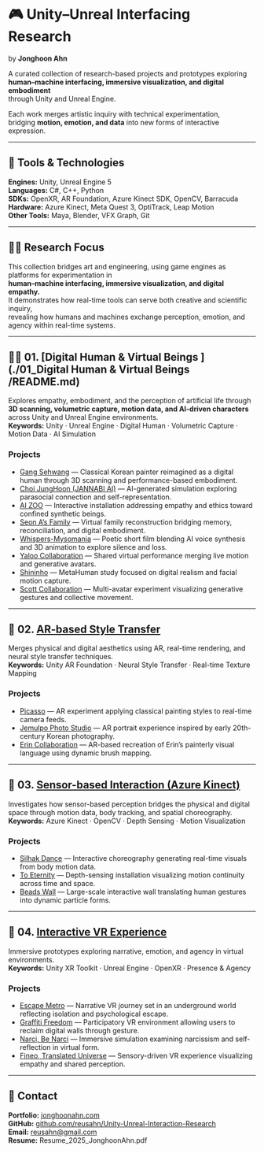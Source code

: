 # 🎮 Unity–Unreal Interfacing Research  
by **Jonghoon Ahn**

A curated collection of research-based projects and prototypes exploring  
**human–machine interfacing, immersive visualization, and digital embodiment**  
through Unity and Unreal Engine.

Each work merges artistic inquiry with technical experimentation,  
bridging **motion, emotion, and data** into new forms of interactive expression.  

---

## 🧰 Tools & Technologies  
**Engines:** Unity, Unreal Engine 5  
**Languages:** C#, C++, Python  
**SDKs:** OpenXR, AR Foundation, Azure Kinect SDK, OpenCV, Barracuda  
**Hardware:** Azure Kinect, Meta Quest 3, OptiTrack, Leap Motion  
**Other Tools:** Maya, Blender, VFX Graph, Git  

---

## 🧑‍💻 Research Focus  
This collection bridges art and engineering, using game engines as platforms for experimentation in  
**human–machine interfacing, immersive visualization, and digital empathy.**  
It demonstrates how real-time tools can serve both creative and scientific inquiry,  
revealing how humans and machines exchange perception, emotion, and agency within real-time systems.

---

## 🧍‍♂️ 01. [Digital Human & Virtual Beings ](./01_Digital Human & Virtual Beings /README.md)  
Explores empathy, embodiment, and the perception of artificial life through **3D scanning, volumetric capture, motion data, and AI-driven characters** across Unity and Unreal Engine environments.  
**Keywords:** Unity · Unreal Engine · Digital Human · Volumetric Capture · Motion Data · AI Simulation  

### Projects
- [Gang Sehwang](./01_Digital_Human_and_Virtual_Beings/Gang_Sehwang/README.md) — Classical Korean painter reimagined as a digital human through 3D scanning and performance-based embodiment.  
- [Choi JungHoon (JANNABI AI)](./01_Digital_Human_and_Virtual_Beings/Choi_JungHoon_JANNABI_AI/README.md) — AI-generated simulation exploring parasocial connection and self-representation.  
- [AI ZOO](./01_Digital_Human_and_Virtual_Beings/AI_ZOO/README.md) — Interactive installation addressing empathy and ethics toward confined synthetic beings.  
- [Seon A’s Family](./01_Digital_Human_and_Virtual_Beings/SeonA_Family/README.md) — Virtual family reconstruction bridging memory, reconciliation, and digital embodiment.  
- [Whispers-Mysomania](./01_Digital_Human_and_Virtual_Beings/Whispers/README.md) — Poetic short film blending AI voice synthesis and 3D animation to explore silence and loss.  
- [Yaloo Collaboration](./01_Digital_Human_and_Virtual_Beings/Yaloo_Collaboration/README.md) — Shared virtual performance merging live motion and generative avatars.  
- [Shininho](./01_Digital_Human_and_Virtual_Beings/Shininho/README.md) — MetaHuman study focused on digital realism and facial motion capture.  
- [Scott Collaboration](./01_Digital_Human_and_Virtual_Beings/Scott_Collaboration/README.md) — Multi-avatar experiment visualizing generative gestures and collective movement.

---

## 🎨 02. [AR-based Style Transfer](./02_AR_based_Style_Transfer/README.md)  
Merges physical and digital aesthetics using AR, real-time rendering, and neural style transfer techniques.  
**Keywords:** Unity AR Foundation · Neural Style Transfer · Real-time Texture Mapping  

### Projects  
- [Picasso](./02_AR_based_Style_Transfer/Picasso/README.md) — AR experiment applying classical painting styles to real-time camera feeds.  
- [Jemulpo Photo Studio](./02_AR_based_Style_Transfer/Jemulpo_Photo_Studio/README.md) — AR portrait experience inspired by early 20th-century Korean photography.  
- [Erin Collaboration](./02_AR_based_Style_Transfer/Erin_Collaboration/README.md) — AR-based recreation of Erin’s painterly visual language using dynamic brush mapping.

---

## 🕺 03. [Sensor-based Interaction (Azure Kinect)](./03_Sensor_based_Interaction/README.md)  
Investigates how sensor-based perception bridges the physical and digital space through motion data, body tracking, and spatial choreography.  
**Keywords:** Azure Kinect · OpenCV · Depth Sensing · Motion Visualization  

### Projects  
- [Silhak Dance](./03_Sensor_based_Interaction/Silhak_Dance/README.md) — Interactive choreography generating real-time visuals from body motion data.  
- [To Eternity](./03_Sensor_based_Interaction/To_Eternity/README.md) — Depth-sensing installation visualizing motion continuity across time and space.  
- [Beads Wall](./03_Sensor_based_Interaction/Beads_Wall/README.md) — Large-scale interactive wall translating human gestures into dynamic particle forms. 

---

## 🥽 04. [Interactive VR Experience](./04_Interactive_VR_Experience/README.md)  
Immersive prototypes exploring narrative, emotion, and agency in virtual environments.  
**Keywords:** Unity XR Toolkit · Unreal Engine · OpenXR · Presence & Agency  

### Projects  
- [Escape Metro](./04_Interactive_VR_Experience/Escape_Metro/README.md) — Narrative VR journey set in an underground world reflecting isolation and psychological escape.  
- [Graffiti Freedom](./04_Interactive_VR_Experience/Graffiti_Freedom/README.md) — Participatory VR environment allowing users to reclaim digital walls through gesture.  
- [Narci, Be Narci](./04_Interactive_VR_Experience/Narci_Be_Narci/README.md) — Immersive simulation examining narcissism and self-reflection in virtual form.  
- [Fineo, Translated Universe](./04_Interactive_VR_Experience/Fineo_Translated_Universe/README.md) — Sensory-driven VR experience visualizing empathy and shared perception.

---

## 📎 Contact  
**Portfolio:** [jonghoonahn.com](https://jonghoonahn.com)  
**GitHub:** [github.com/reusahn/Unity-Unreal-Interaction-Research](https://github.com/reusahn/Unity-Unreal-Interaction-Research/tree/main)  
**Email:** [reusahn@gmail.com](mailto:reusahn@gmail.com)  
**Resume:** Resume_2025_JonghoonAhn.pdf  
